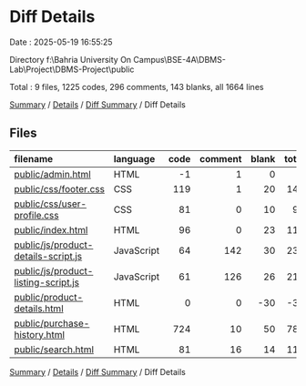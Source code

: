 # Diff Details

Date : 2025-05-19 16:55:25

Directory f:\\Bahria University On Campus\\BSE-4A\\DBMS-Lab\\Project\\DBMS-Project\\public

Total : 9 files,  1225 codes, 296 comments, 143 blanks, all 1664 lines

[Summary](results.md) / [Details](details.md) / [Diff Summary](diff.md) / Diff Details

## Files
| filename | language | code | comment | blank | total |
| :--- | :--- | ---: | ---: | ---: | ---: |
| [public/admin.html](/public/admin.html) | HTML | -1 | 1 | 0 | 0 |
| [public/css/footer.css](/public/css/footer.css) | CSS | 119 | 1 | 20 | 140 |
| [public/css/user-profile.css](/public/css/user-profile.css) | CSS | 81 | 0 | 10 | 91 |
| [public/index.html](/public/index.html) | HTML | 96 | 0 | 23 | 119 |
| [public/js/product-details-script.js](/public/js/product-details-script.js) | JavaScript | 64 | 142 | 30 | 236 |
| [public/js/product-listing-script.js](/public/js/product-listing-script.js) | JavaScript | 61 | 126 | 26 | 213 |
| [public/product-details.html](/public/product-details.html) | HTML | 0 | 0 | -30 | -30 |
| [public/purchase-history.html](/public/purchase-history.html) | HTML | 724 | 10 | 50 | 784 |
| [public/search.html](/public/search.html) | HTML | 81 | 16 | 14 | 111 |

[Summary](results.md) / [Details](details.md) / [Diff Summary](diff.md) / Diff Details